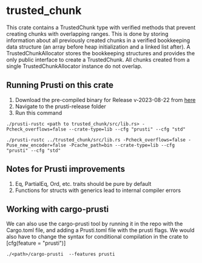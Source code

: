 # trusted_chunk
This crate contains a TrustedChunk type with verified methods that prevent creating chunks with overlapping ranges.
This is done by storing information about all previously created chunks in a verified bookkeeping data structure (an array before heap initialization and a linked list after). A TrustedChunkAllocator stores the bookkeeping structures and provides the only public interface to create a TrustedChunk. All chunks created from a single TrustedChunkAllocator instance do not overlap.

## Running Prusti on this crate
1. Download the pre-compiled binary for Release v-2023-08-22 from [here](https://github.com/viperproject/prusti-dev/releases/)
2. Navigate to the prusti-release folder
3. Run this command 
```
./prusti-rustc <path to trusted_chunk/src/lib.rs> -Pcheck_overflows=false --crate-type=lib --cfg "prusti" --cfg "std"
```

```
./prusti-rustc ../trusted_chunk/src/lib.rs -Pcheck_overflows=false -Puse_new_encoder=false -Pcache_path=bin --crate-type=lib --cfg "prusti" --cfg "std"
```
## Notes for Prusti improvements
1. Eq, PartialEq, Ord, etc. traits should be pure by default
2. Functions for structs with generics lead to internal compiler errors

## Working with cargo-prusti
We can also use the cargo-prusti tool by running it in the repo with the Cargo.toml file, and adding a Prusti.toml file with the prusti flags.
We would also have to change the syntax for conditional compilation in the crate to [cfg(feature = "prusti")]
```
./<path>/cargo-prusti  --features prusti
```
